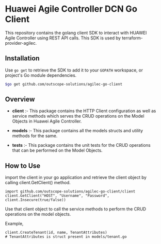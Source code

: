 # Huawei Agile Controller DCN Go Client

This repository contains the golang client SDK to interact with HUAWEI Agile Controller using REST API calls. This SDK is used by terraform-provider-agilec.

## Installation ##

Use `go get` to retrieve the SDK to add it to your `GOPATH` workspace, or project's Go module dependencies.

```sh
$go get github.com/outscope-solutions/agilec-go-client
```

## Overview ##

* <strong>client</strong> :- This package contains the HTTP Client configuration as well as service methods which serves the CRUD operations on the Model Objects in Huawei Agile Controller.

* <strong>models</strong> :- This package contains all the models structs and utility methods for the same.

* <strong>tests</strong> :- This package contains the unit tests for the CRUD operations that can be performed on the Model Objects.

## How to Use ##

import the client in your go application and retrieve the client object by calling client.GetClient() method.

```golang
import github.com/outscope-solutions/agilec-go-client/client
client.GetClient("HOST", "Username", "Password", client.Insecure(true/false))
```

Use that client object to call the service methods to perform the CRUD operations on the model objects.

Example,

```golang
client.CreateTenant(id, name, TenantAttributes)
# TenantAttributes is struct present in models/tenant.go
```
